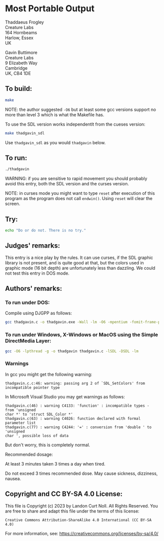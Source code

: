 # Most Portable Output

Thaddaeus Frogley  
Creature Labs  
164 Hornbeams  
Harlow, Essex  
UK  
  
Gavin Buttimore  
Creature Labs  
9 Elizabeth Way   
Cambridge   
UK, CB4 1DE  


## To build:

```sh
make
```

NOTE: the author suggested `-O6` but at least some gcc versions support no more
than level 3 which is what the Makefile has.

To use the SDL version works independentlt from the cueses version:

```sh
make thadgavin_sdl
```

Use `thadgavin_sdl` as you would `thadgavin` below.


## To run:

```sh
./thadgavin
```

WARNING: if you are sensitive to rapid movement you should probably avoid
this entry, both the SDL version and the curses version.

NOTE: in curses mode you might want to type `reset` after execution of this
program as the program does not call `endwin()`. Using `reset` will clear the
screen.


## Try:

```sh
echo "Do or do not. There is no try."
```


## Judges' remarks:

This entry is a nice play by the rules. It can use curses, if the
SDL graphic library is not present, and is quite good at that,
but the colors used in graphic mode (16 bit depth) are unfortunately
less than dazzling. We could not test this entry in DOS mode.


## Authors' remarks:

### To run under DOS:

Compile using DJGPP as follows:

```sh
gcc thadgavin.c -o thadgavin.exe -Wall -lm -O6 -mpentium -fomit-frame-pointer -ffast-math
```

### To run under Windows, X-Windows or MacOS using the Simple DirectMedia Layer:

```sh
gcc -O6 -lpthread -g -o thadgavin thadgavin.c -lSDL -DSDL -lm
```


### Warnings

In gcc you might get the following warning:

```
thadgavin.c.c:46: warning: passing arg 2 of `SDL_SetColors' from incompatible pointer type
```

In Microsoft Visual Studio you may get warnings as follows:

```
thadgavin.c(46) : warning C4133: 'function' : incompatible types - from 'unsigned
char *' to 'struct SDL_Color *'
thadgavin.c(63) : warning C4026: function declared with formal parameter list
thadgavin.c(77) : warning C4244: '=' : conversion from 'double ' to 'unsigned
char ', possible loss of data

```

But don't worry, this is completely normal.

Recommended dosage:

At least 3 minutes taken 3 times a day when tired.

Do not exceed 3 times recommended dose.  May cause sickness, dizziness, nausea.


## Copyright and CC BY-SA 4.0 License:

This file is Copyright (c) 2023 by Landon Curt Noll.  All Rights Reserved.
You are free to share and adapt this file under the terms of this license:

    Creative Commons Attribution-ShareAlike 4.0 International (CC BY-SA 4.0)

For more information, see: https://creativecommons.org/licenses/by-sa/4.0/
